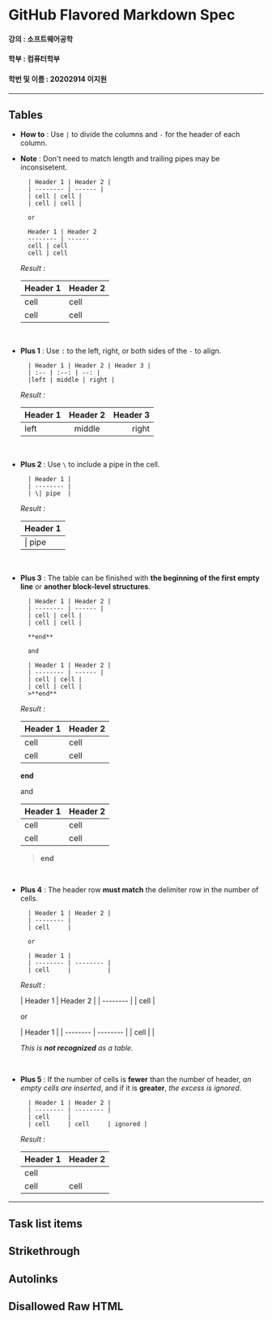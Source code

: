 # GitHub Flavored Markdown Spec

#### 강의 : 소프트웨어공학
#### 학부 : 컴퓨터학부
#### 학번 및 이름 : 20202914 이지원

---

## Tables
- **How to** : Use `|` to divide the columns and `-` for the header of each column.
- **Note** : Don't need to match length and trailing pipes may be inconsisetent.

        | Header 1 | Header 2 |
        | -------- | ------ |
        | cell | cell |
        | cell | cell |
        
        or
        
        Header 1 | Header 2
        -------- | ------
        cell | cell
        cell | cell

    *Result :*
    
    Header 1 | Header 2
    -------- | ------
    cell | cell
    cell | cell
 
 <br>

- **Plus 1** : Use `:` to the left, right, or both sides of the `-` to align.

        | Header 1 | Header 2 | Header 3 |
        | :-- | :--: | --: |
        |left | middle | right |

    *Result :*

     | Header 1 | Header 2 | Header 3 |
     | :-- | :--: | --: |
     |left | middle | right |
     
 <br>

- **Plus 2** : Use `\` to include a pipe in the cell.

        | Header 1 |
        | -------- |
        | \| pipe  |
        
    *Result :*
    
    | Header 1 |
    | -------- |
    | \| pipe  |
    
 <br>
 
- **Plus 3** : The table can be finished with **the beginning of the first empty line** or **another block-level structures**.

        | Header 1 | Header 2 |
        | -------- | ------ |
        | cell | cell |
        | cell | cell |
        
        **end**
        
        and
        
        | Header 1 | Header 2 |
        | -------- | ------ |
        | cell | cell |
        | cell | cell |
        >**end**

    *Result :*
    
    
    | Header 1 | Header 2 |
    | -------- | ------ |
    | cell | cell |
    | cell | cell |
        
    **end**
        
    and
        
    | Header 1 | Header 2 |
    | -------- | ------ |
    | cell | cell |
    | cell | cell |
    >**end**

<br>

- **Plus 4** : The header row **must match** the delimiter row in the number of cells.

        | Header 1 | Header 2 |
        | -------- |
        | cell     |
        
        or
        
        | Header 1 |
        | -------- | -------- |
        | cell     |          |
        
    *Result :*
   
    | Header 1 | Header 2 |
    | -------- |
    | cell     |
        
    or
        
    | Header 1 |
    | -------- | -------- |
    | cell     |          |
    
    *This is **not recognized** as a table.*
    
<br>

- **Plus 5** : If the number of cells is **fewer** than the number of header, *an empty cells are inserted*, and if it is **greater**, *the excess is ignored*.

        | Header 1 | Header 2 |
        | -------- | -------- |
        | cell     |
        | cell     | cell     | ignored |
    
   *Result :*
   
   | Header 1 | Header 2 |
   | -------- | -------- |
   | cell     |
   | cell     | cell     | ignored |
   
---

## Task list items

## Strikethrough

## Autolinks

## Disallowed Raw HTML

